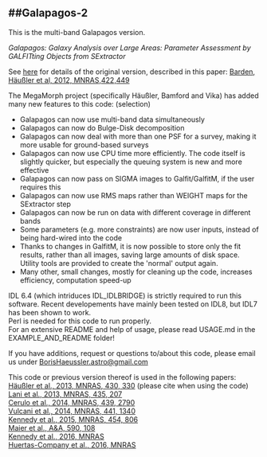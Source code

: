 ##Galapagos-2
 ---
This is the multi-band Galapagos version.

*Galapagos: Galaxy Analysis over Large Areas: Parameter Assessment by GALFITting Objects from SExtractor*

See [here](https://borishaeussler.github.io/galapagos_v1/) for details of the original version, described in this paper: [Barden, Häußler et al, 2012, MNRAS,422,449](http://adsabs.harvard.edu/abs/2012MNRAS.422..449B)

The MegaMorph project (specifically Häußler, Bamford and Vika) has added many new features to this code: (selection)
- Galapagos can now use multi-band data simultaneously  
- Galapagos can now do Bulge-Disk decomposition  
- Galapagos can now deal with more than one PSF for a survey, making it more usable for ground-based surveys  
- Galapagos can now use CPU time more efficiently. The code itself is slightly quicker, but especially the queuing system is new and more effective  
- Galapagos can now pass on SIGMA images to Galfit/GalfitM, if the user requires this  
- Galapagos can now use RMS maps rather than WEIGHT maps for the SExtractor step  
- Galapagos can now be run on data with different coverage in different bands
- Some parameters (e.g. more constraints) are now user inputs, instead of being hard-wired into the code  
- Thanks to changes in GalfitM, it is now possible to store only the fit results, rather than all images, saving large amounts of disk space. Utility tools are provided to create the 'normal' output again.
- Many other, small changes, mostly for cleaning up the code, increases efficiency, computation speed-up  


IDL 6.4 (which intriduces IDL\_IDLBRIDGE) is strictly required to run this software. Recent developements have mainly been tested on IDL8, but IDL7 has been shown to work.  
Perl is needed for this code to run properly.  
For an extensive README and help of usage, please read USAGE.md in the EXAMPLE_AND_README folder!  

If you have additions, request or questions to/about this code, please email us under BorisHaeussler.astro@gmail.com

This code or previous version thereof is used in the following papers:  
[Häußler et al., 2013, MNRAS, 430, 330](http://adsabs.harvard.edu/abs/2013MNRAS.430..330H) (please cite when using the code)  
[Lani et al., 2013, MNRAS, 435, 207](http://adsabs.harvard.edu/abs/2013MNRAS.435..207L)  
[Cerulo et al., 2014, MNRAS, 439, 2790](http://adsabs.harvard.edu/abs/2014MNRAS.439.2790C)  
[Vulcani et al., 2014, MNRAS, 441, 1340](http://adsabs.harvard.edu/abs/2014MNRAS.441.1340V)  
[Kennedy et al., 2015, MNRAS, 454, 806](http://adsabs.harvard.edu/abs/2015MNRAS.454..806K)  
[Maier et al., A&A, 590, 108](http://adsabs.harvard.edu/abs/2016A%26A...590A.108M)  
[Kennedy et al., 2016, MNRAS](http://adsabs.harvard.edu/doi/10.1093/mnras/stw1176)  
[Huertas-Company et al., 2016, MNRAS](http://arxiv.org/abs/1606.04952)
